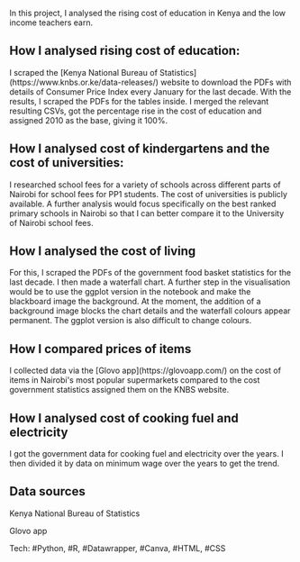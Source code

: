 In this project, I analysed the rising cost of education in Kenya and the low income teachers earn. 

<h2>How I analysed rising cost of education:</h2>
I scraped the [Kenya National Bureau of Statistics] (https://www.knbs.or.ke/data-releases/) website to download the PDFs with details of Consumer Price Index every January for the last decade.  
With the results, I scraped the PDFs for the tables inside.
I merged the relevant resulting CSVs, got the percentage rise in the cost of education and assigned 2010 as the base, giving it 100%. 

<h2>How I analysed cost of kindergartens and the cost of universities:</h2>
I researched school fees for a variety of schools across different parts of Nairobi for school fees for PP1 students. 
The cost of universities is publicly available.
A further analysis would focus specifically on the best ranked primary schools in Nairobi so that I can better compare it to the University of Nairobi school fees.

<h2>How I analysed the cost of living</h2>
For this, I scraped the  PDFs of the government food basket statistics for the last decade.
I then made a waterfall chart. 
A further step in the visualisation would be to use the ggplot version in the notebook and make the blackboard image the background. At the moment, the addition of a background image blocks the chart details and the waterfall colours appear permanent. The ggplot version is also difficult to change colours.

<h2>How I compared prices of items</h2>
I collected data via the [Glovo app](https://glovoapp.com/) on the cost of items in Nairobi's most popular supermarkets compared to the cost government statistics assigned them on the KNBS website.

<h2>How I analysed cost of cooking fuel and electricity</h2>
I got the government data for cooking fuel and electricity over the years. I then divided it by data on minimum wage over the years to get the trend.

<h2>Data sources</h2>
Kenya National Bureau of Statistics

Glovo app

Tech: #Python, #R, #Datawrapper, #Canva, #HTML, #CSS

